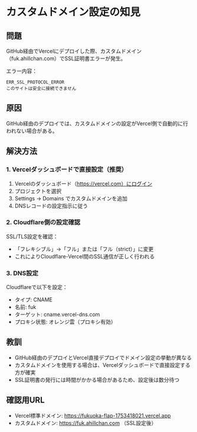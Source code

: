 # カスタムドメイン設定の知見

## 問題
GitHub経由でVercelにデプロイした際、カスタムドメイン（fuk.ahillchan.com）でSSL証明書エラーが発生。

エラー内容：
```
ERR_SSL_PROTOCOL_ERROR
このサイトは安全に接続できません
```

## 原因
GitHub経由のデプロイでは、カスタムドメインの設定がVercel側で自動的に行われない場合がある。

## 解決方法

### 1. Vercelダッシュボードで直接設定（推奨）
1. Vercelのダッシュボード（https://vercel.com）にログイン
2. プロジェクトを選択
3. Settings → Domains でカスタムドメインを追加
4. DNSレコードの設定指示に従う

### 2. Cloudflare側の設定確認
SSL/TLS設定を確認：
- 「フレキシブル」→「フル」または「フル（strict）」に変更
- これによりCloudflare-Vercel間のSSL通信が正しく行われる

### 3. DNS設定
Cloudflareで以下を設定：
- タイプ: CNAME
- 名前: fuk
- ターゲット: cname.vercel-dns.com
- プロキシ状態: オレンジ雲（プロキシ有効）

## 教訓
- GitHub経由のデプロイとVercel直接デプロイでドメイン設定の挙動が異なる
- カスタムドメインを使用する場合は、Vercelダッシュボードで直接設定する方が確実
- SSL証明書の発行には時間がかかる場合があるため、設定後は数分待つ

## 確認用URL
- Vercel標準ドメイン: https://fukuoka-flap-1753418021.vercel.app
- カスタムドメイン: https://fuk.ahillchan.com （SSL設定後）